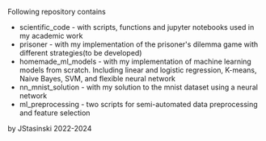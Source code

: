 Following repository contains

- scientific_code -  with scripts, functions and jupyter notebooks used in my academic work
- prisoner - with my implementation of the prisoner's dilemma game with different strategies(to be developed)
- homemade_ml_models -  with my implementation of machine learning models from scratch. Including linear and logistic regression, K-means, Naive Bayes, SVM, and flexible neural network
- nn_mnist_solution -  with my solution to the mnist dataset using a neural network
- ml_preprocessing - two scripts for semi-automated data preprocessing and feature selection

by JStasinski 2022-2024